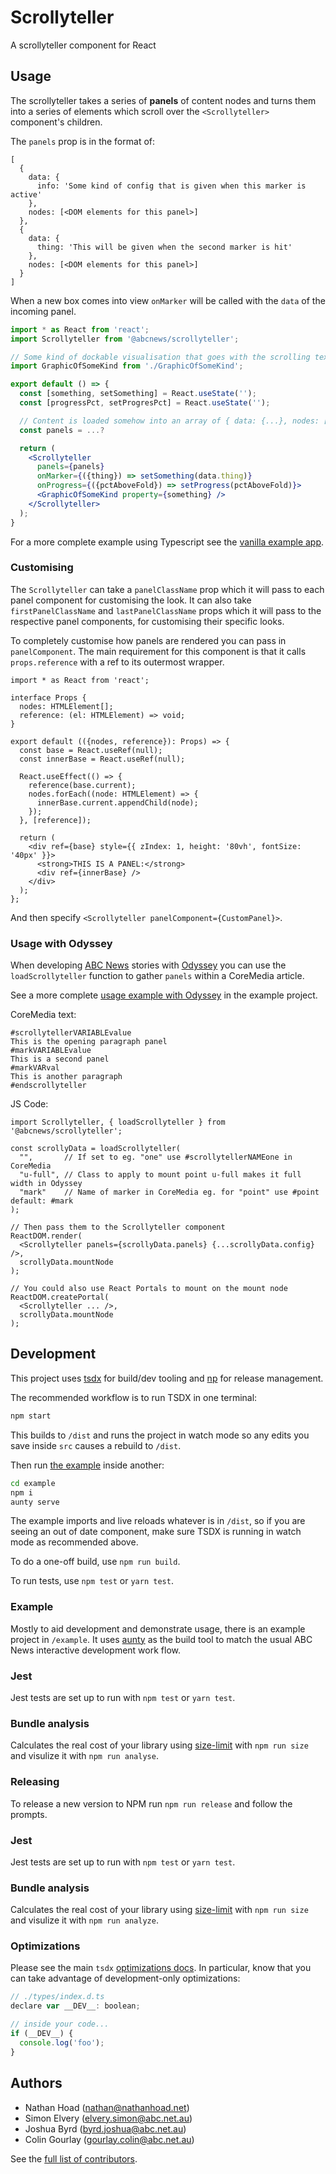 # Scrollyteller

A scrollyteller component for React

## Usage

The scrollyteller takes a series of **panels** of content nodes and turns them into a series of elements which scroll over the `<Scrollyteller>` component's children.

The `panels` prop is in the format of:

    [
      {
        data: {
          info: 'Some kind of config that is given when this marker is active'
        },
        nodes: [<DOM elements for this panel>]
      },
      {
        data: {
          thing: 'This will be given when the second marker is hit'
        },
        nodes: [<DOM elements for this panel>]
      }
    ]

When a new box comes into view `onMarker` will be called with the `data` of the incoming panel.

```jsx
import * as React from 'react';
import Scrollyteller from '@abcnews/scrollyteller';

// Some kind of dockable visualisation that goes with the scrolling text
import GraphicOfSomeKind from './GraphicOfSomeKind';

export default () => {
  const [something, setSomething] = React.useState('');
  const [progressPct, setProgresPct] = React.useState('');

  // Content is loaded somehow into an array of { data: {...}, nodes: [...DOMNodes] }
  const panels = ...?

  return (
    <Scrollyteller
      panels={panels}
      onMarker={({thing}) => setSomething(data.thing)}
      onProgress={({pctAboveFold}) => setProgress(pctAboveFold)}>
      <GraphicOfSomeKind property={something} />
    </Scrollyteller>
  );
}
```

For a more complete example using Typescript see the [vanilla example app](example/src/components/AppVanilla/index.tsx).

### Customising

The `Scrollyteller` can take a `panelClassName` prop which it will pass to each panel component for customising the look.
It can also take `firstPanelClassName` and `lastPanelClassName` props which it will pass to the respective panel components, for customising their specific looks.

To completely customise how panels are rendered you can pass in `panelComponent`. The main requirement for this component is that it calls `props.reference` with a ref to its outermost wrapper.

```tsx
import * as React from 'react';

interface Props {
  nodes: HTMLElement[];
  reference: (el: HTMLElement) => void;
}

export default (({nodes, reference}): Props) => {
  const base = React.useRef(null);
  const innerBase = React.useRef(null);

  React.useEffect(() => {
    reference(base.current);
    nodes.forEach((node: HTMLElement) => {
      innerBase.current.appendChild(node);
    });
  }, [reference]);

  return (
    <div ref={base} style={{ zIndex: 1, height: '80vh', fontSize: '40px' }}>
      <strong>THIS IS A PANEL:</strong>
      <div ref={innerBase} />
    </div>
  );
};
```

And then specify `<Scrollyteller panelComponent={CustomPanel}>`.

### Usage with Odyssey

When developing [ABC News](https://www.abc.net.au) stories with [Odyssey](https://github.com/abcnews/odyssey) you can use the `loadScrollyteller` function to gather `panels` within a CoreMedia article.

See a more complete [usage example with Odyssey](example/src) in the example project.

CoreMedia text:

```
#scrollytellerVARIABLEvalue
This is the opening paragraph panel
#markVARIABLEvalue
This is a second panel
#markVARval
This is another paragraph
#endscrollyteller
```

JS Code:

```tsx
import Scrollyteller, { loadScrollyteller } from '@abcnews/scrollyteller';

const scrollyData = loadScrollyteller(
  "",       // If set to eg. "one" use #scrollytellerNAMEone in CoreMedia
  "u-full", // Class to apply to mount point u-full makes it full width in Odyssey
  "mark"    // Name of marker in CoreMedia eg. for "point" use #point default: #mark
);

// Then pass them to the Scrollyteller component
ReactDOM.render(
  <Scrollyteller panels={scrollyData.panels} {...scrollyData.config} />,
  scrollyData.mountNode
);

// You could also use React Portals to mount on the mount node
ReactDOM.createPortal(
  <Scrollyteller ... />,
  scrollyData.mountNode
);
```

## Development

This project uses [tsdx](https://tsdx.io) for build/dev tooling and [np](https://github.com/sindresorhus/np) for release management.

The recommended workflow is to run TSDX in one terminal:

```bash
npm start
```

This builds to `/dist` and runs the project in watch mode so any edits you save inside `src` causes a rebuild to `/dist`.

Then run [the example](#example) inside another:

```bash
cd example
npm i
aunty serve
```

The example imports and live reloads whatever is in `/dist`, so if you are seeing an out of date component, make sure TSDX is running in watch mode as recommended above.

To do a one-off build, use `npm run build`.

To run tests, use `npm test` or `yarn test`.

### Example

Mostly to aid development and demonstrate usage, there is an example project in `/example`. It uses [aunty](https://github.com/abcnews/aunty) as the build tool to match the usual ABC News interactive development work flow.

### Jest

Jest tests are set up to run with `npm test` or `yarn test`.

### Bundle analysis

Calculates the real cost of your library using [size-limit](https://github.com/ai/size-limit) with `npm run size` and visulize it with `npm run analyse`.

### Releasing

To release a new version to NPM run `npm run release` and follow the prompts.

### Jest

Jest tests are set up to run with `npm test` or `yarn test`.

### Bundle analysis

Calculates the real cost of your library using [size-limit](https://github.com/ai/size-limit) with `npm run size` and visulize it with `npm run analyze`.

### Optimizations

Please see the main `tsdx` [optimizations docs](https://github.com/palmerhq/tsdx#optimizations). In particular, know that you can take advantage of development-only optimizations:

```js
// ./types/index.d.ts
declare var __DEV__: boolean;

// inside your code...
if (__DEV__) {
  console.log('foo');
}
```

## Authors

- Nathan Hoad ([nathan@nathanhoad.net](mailto:nathan@nathanhoad.net))
- Simon Elvery ([elvery.simon@abc.net.au](mailto:elvery.simon@abc.net.au))
- Joshua Byrd ([byrd.joshua@abc.net.au](mailto:byrd.joshua@abc.net.au))
- Colin Gourlay ([gourlay.colin@abc.net.au](mailto:gourlay.colin@abc.net.au))

See the [full list of contributors](https://github.com/abcnews/scrollyteller/graphs/contributors).
